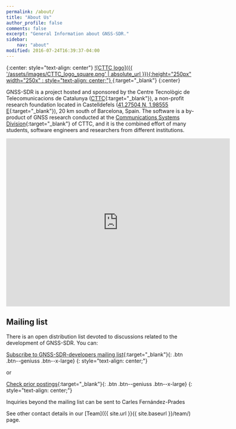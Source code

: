 ```yaml
---
permalink: /about/
title: "About Us"
author_profile: false
comments: false
excerpt: "General Information about GNSS-SDR."
sidebar:
    nav: "about"
modified: 2016-07-24T16:39:37-04:00
---
```


{:center: style="text-align: center"}
[
![CTTC logo]({{ '/assets/images/CTTC_logo_square.png' | absolute_url }}){:height="250px" width="250x" : style="text-align: center;"}
](http://www.cttc.es){:target="_blank"}
{:center}

GNSS-SDR is a project hosted and sponsored by the Centre Tecnol&ograve;gic de Telecomunicacions de Catalunya ([CTTC](http://www.cttc.cat){:target="_blank"}), a non-profit research foundation located in Castelldefels ([41.27504 N, 1.98555 E](http://maps.google.com/maps/place?q=cttc&hl=es&cid=7042995388158849575){:target="_blank"}), 20 km south of Barcelona, Spain.  The software is a by-product of GNSS research conducted at the [Communications Systems Division](http://systems.cttc.es/){:target="_blank"} of CTTC, and it is the combined effort of many students, software engineers and researchers from different institutions.

<div class="text-center">
<iframe src="https://www.google.com/maps/embed?pb=!1m14!1m8!1m3!1d5997.1091801719485!2d1.9877100000000003!3d41.275033!3m2!1i1024!2i768!4f13.1!3m3!1m2!1s0x0%3A0x61bdbefd79ec3227!2sCentre+Tecnol%C3%B2gic+de+Telecomunicacions+de+Catalunya+(CTTC)!5e0!3m2!1ses!2ses!4v1468193542395" width="600" height="450" frameborder="0" style="border:0" allowfullscreen></iframe>
</div>

## Mailing list

There is an open distribution list devoted to discussions related to the development of GNSS-SDR. You can:


[<i class="fa fa-envelope fa-lg"></i> Subscribe to GNSS-SDR-developers mailing list](https://lists.sourceforge.net/lists/listinfo/gnss-sdr-developers){:target="_blank"}{: .btn .btn--geniuss .btn--x-large}
{: style="text-align: center;"}

or

[<i class="fa fa-list-ul fa-lg"></i> Check prior postings](https://sourceforge.net/p/gnss-sdr/mailman/gnss-sdr-developers/){:target="_blank"}{: .btn .btn--geniuss .btn--x-large}
{: style="text-align: center;"}



Inquiries beyond the mailing list can be sent to Carles Fern&aacute;ndez-Prades <a href="mailto:carles.fernandez@cttc.cat"><i class="fa fa-fw fa-envelope" aria-hidden="true"></i> </a>

See other contact details in our [Team]({{ site.url }}{{ site.baseurl }}/team/) page.
